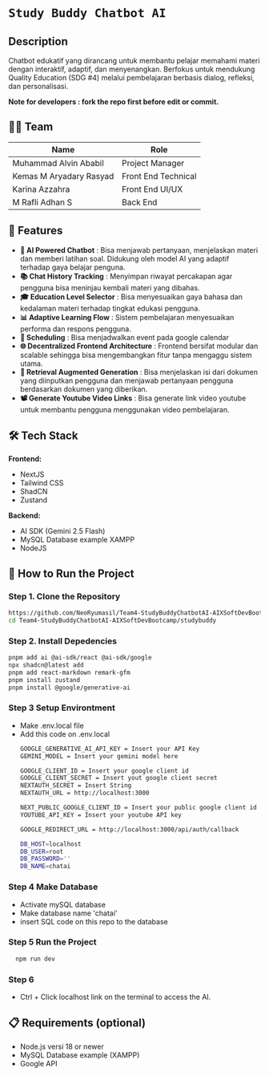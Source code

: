 # `Study Buddy Chatbot AI`

## Description
Chatbot edukatif yang dirancang untuk membantu pelajar memahami materi dengan interaktif, adaptif, dan menyenangkan.
Berfokus untuk mendukung Quality Education (SDG #4) melalui pembelajaran berbasis dialog, refleksi, dan personalisasi.

**Note for developers : fork the repo first before edit or commit.**

## 🧑‍💻 Team

|          **Name**          |      **Role**       |
|----------------------------|---------------------|
| Muhammad Alvin Ababil      | Project Manager     |
| Kemas M Aryadary Rasyad    | Front End Technical |
| Karina Azzahra             | Front End UI/UX     |
| M Rafli Adhan S            | Back End            |

## 🚀 Features
- **🤖 AI Powered Chatbot**                   : Bisa menjawab pertanyaan, menjelaskan materi dan memberi latihan soal. Didukung oleh model AI yang adaptif terhadap gaya belajar penguna.
- **📚 Chat History Tracking**                : Menyimpan riwayat percakapan agar pengguna bisa meninjau kembali materi yang dibahas.
- **🎓 Education Level Selector**             : Bisa menyesuaikan gaya bahasa dan kedalaman materi terhadap tingkat edukasi pengguna.
- **📊 Adaptive Learning Flow**               : Sistem pembelajaran menyesuaikan performa dan respons pengguna.
- **📆 Scheduling**                           : Bisa menjadwalkan event pada google calendar
- **🌐 Decentralized Frontend Architecture**  : Frontend bersifat modular dan scalable sehingga bisa mengembangkan fitur tanpa mengaggu sistem utama.
- **📓 Retrieval Augmented Generation**       : Bisa menjelaskan isi dari dokumen yang diinputkan pengguna dan menjawab pertanyaan pengguna berdasarkan dokumen yang diberikan.
- **📽️ Generate Youtube Video Links**         : Bisa generate link video youtube untuk membantu pengguna menggunakan video pembelajaran.


## 🛠 Tech Stack

**Frontend:**
- NextJS
- Tailwind CSS
- ShadCN
- Zustand

**Backend:**
- AI SDK (Gemini 2.5 Flash)
- MySQL Database example XAMPP
- NodeJS

## 🚀 How to Run the Project

### Step 1. Clone the Repository
```bash
https://github.com/NeoRyumasil/Team4-StudyBuddyChatbotAI-AIXSoftDevBootcamp.git
cd Team4-StudyBuddyChatbotAI-AIXSoftDevBootcamp/studybuddy
```

### Step 2. Install Depedencies
```bash
pnpm add ai @ai-sdk/react @ai-sdk/google
npx shadcn@latest add
pnpm add react-markdown remark-gfm
pnpm install zustand 
pnpm install @google/generative-ai
```

### Step 3 Setup Environtment
- Make .env.local file
- Add this code on .env.local
  ```bash
  GOOGLE_GENERATIVE_AI_API_KEY = Insert your API Key
  GEMINI_MODEL = Insert your gemini model here

  GOOGLE_CLIENT_ID = Insert your google client id
  GOOGLE_CLIENT_SECRET = Insert yout google client secret
  NEXTAUTH_SECRET = Insert String
  NEXTAUTH_URL = http://localhost:3000

  NEXT_PUBLIC_GOOGLE_CLIENT_ID = Insert your public google client id
  YOUTUBE_API_KEY = Insert your youtube API key

  GOOGLE_REDIRECT_URL = http://localhost:3000/api/auth/callback
  
  DB_HOST=localhost
  DB_USER=root
  DB_PASSWORD=''
  DB_NAME=chatai
  ```
  
### Step 4 Make Database
- Activate mySQL database
- Make database name 'chatai'
- insert SQL code on this repo to the database

### Step 5 Run the Project
```bash
  npm run dev
```

### Step 6 
- Ctrl + Click localhost link on the terminal to access the AI.

## 📋 Requirements (optional)
- Node.js versi 18 or newer
- MySQL Database example (XAMPP)
- Google API
